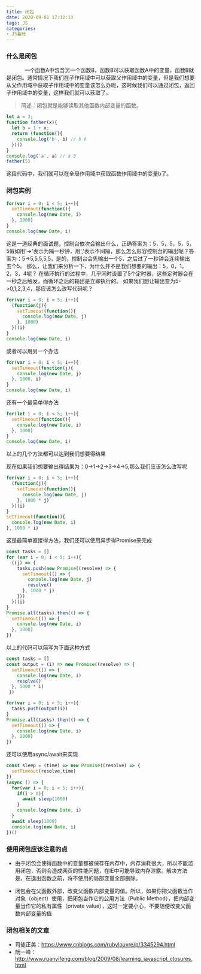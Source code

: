 ```yaml
---
title: 闭包
date: 2020-09-01 17:12:13
tags: JS
categories:
- JS基础
---
```

### 什么是闭包
&ensp;&ensp;&ensp;&ensp;&ensp;&ensp;&ensp;一个函数A中包含另一个函数B，函数B可以获取函数A中的变量，函数B就是闭包。通常情况下我们在子作用域中可以获取父作用域中的变量，但是我们想要从父作用域中获取子作用域中的变量该怎么办呢，这时候我们可以通过闭包，返回子作用域中的变量，这样我们就可以获取了。

> 简述：闭包就是能够读取其他函数内部变量的函数。

```js
let a = 3;
function father(x){
  let b = 1 + x;
  return (function(){
    console.log('b', b) // b 6
  })()
}
console.log('a', a) // a 3
father(5)
```
这段代码中，我们就可以在全局作用域中获取函数作用域中的变量b了。

### 闭包实例
```js
for(var i = 0; i < 5; i++){
  setTimeout(function(){
    console.log(new Date, i)
  }, 1000)
}
console.log(new Date, i)
```
这是一道经典的面试题，控制台依次会输出什么，正确答案为：5，5，5，5，5，5假如用'->'表示为隔一秒钟，用','表示不间隔，那么怎么形容控制台的输出呢？答案为：5->5,5,5,5,5，是的，控制台会先输出一个5，之后过了一秒钟会连续输出五个5。
那么，让我们来分析一下，为什么并不是我们想要的输出：5，0，1，2，3，4呢？
在循环执行的过程中，几乎同时设置了5个定时器，这些定时器会在一秒之后触发，而循环之后的输出是立即执行的。
如果我们想让输出变为5->0,1,2,3,4，那应该怎么改写代码呢？
```js
for(var i = 0; i < 5; i++){
  (function(j){
    setTimeout(function(){
      console.log(new Date, j)
    }, 1000)
  })(i)
}
console.log(new Date, i)
```
或者可以用另一个办法
```js
for(var i = 0; i < 5; i++){
  setTimeout(function(j){
    console.log(new Date, j)
  }, 1000, i)
}
console.log(new Date, i)
```
还有一个最简单得办法
```js
for(let i = 0; i < 5; i++){
  setTimeout(function(){
    console.log(new Date, i)
  }, 1000)
}
console.log(new Date, i)
```
以上的几个方法都可以达到我们想要得结果

现在如果我们想要输出得结果为：0->1->2->3->4->5,那么我们应该怎么改写呢
```js
for(var i = 0; i < 5; i++){
  (function(j){
    setTimeout(function(){
      console.log(new Date, j)
    }, 1000 * j)
  })(i)
}
setTimeout(function(){
  console.log(new Date, i)
}, 1000 * i)
```
这是最简单直接得方法，我们还可以使用异步得Promise来完成

```js
const tasks = []
for (var i = 0; i < 5; i++){
  ((j) => {
    tasks.push(new Promise((resolve) => {
      setTimeout(() => {
        console.log(new Date, j)
        resolve()
      }, 1000 * j)
    }))
  })(i)
}
Promise.all(tasks).then(() => {
  setTimeout(() => {
    console.log(new Date, i)
  }, 1000)
})
```

以上的代码可以简写为下面这种方式

```js
const tasks = []
const output = (i) => new Promise((resolve) => {
  setTimeout(() => {
    console.log(new Date, i)
    resolve()
  }, 1000 * i)
 })

for(var i = 0; i < 5; i++){
  tasks.push(output(i))
}
Promise.all(tasks).then(() => {
  setTimeout(() => {
    console.log(new Date, i)
  }, 1000)
})
```
还可以使用async/await来实现
```js
const sleep = (time) => new Promise((resolve) => {
  setTimeout(resolve,time)
})
(async () => {
  for(var i = 0; i < 5; i++){
    if(i > 0){
      await sleep(1000)
    }
    console.log(new Date, i)
  }
  await sleep(1000)
  console.log(new Date, i)
})()
```
### 使用闭包应该注意的点

- 由于闭包会使得函数中的变量都被保存在内存中，内存消耗很大，所以不能滥用闭包，否则会造成网页的性能问题，在IE中可能导致内存泄露。解决方法是，在退出函数之前，将不使用的局部变量全部删除。

- 闭包会在父函数外部，改变父函数内部变量的值。所以，如果你把父函数当作对象（object）使用，把闭包当作它的公用方法（Public Method），把内部变量当作它的私有属性（private value），这时一定要小心，不要随便改变父函数内部变量的值

### 闭包相关的文章

- 司徒正美：https://www.cnblogs.com/rubylouvre/p/3345294.html
- 阮一峰：http://www.ruanyifeng.com/blog/2009/08/learning_javascript_closures.html
